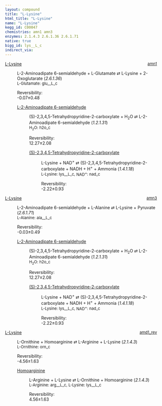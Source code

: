 ```yaml
---
layout: compound
title: "L-Lysine"
html_title: "L-Lysine"
name: "L-Lysine"
kegg_id: C00047
chemistries: amn1 amn3
enzymes: 2.1.4.3 2.6.1.36 2.6.1.71
native: true
bigg_id: lys__L_c
indirect_via:
---
```

<dl><dt class='rs-product'><a href='{{ site.url }}{{ site.baseurl }}/compounds/C00047' class='link-dark' data-bs-toggle='tooltip' data-bs-html='true' data-bs-title='KEGG: C00047'>L-Lysine</a><span style='float: right; max-width: 40%'><a href='{{ site.url }}{{ site.baseurl }}/chemistries/amn1' class='link-dark opacity-50' style='font-size: small; word-wrap: anywhere;'>amn1</a></span></dt><dd><p>L-2-Aminoadipate 6-semialdehyde + L-Glutamate &#8644; L-Lysine + 2-Oxoglutarate (<i>2.6.1.36</i>)<br /><span style='font-size: small;'><span data-bs-toggle='tooltip' data-bs-html='true' data-bs-title='KEGG: C00025'>L-Glutamate</span>: glu__L_c</span><br /><div class="reversibility_info">Reversibility: <div class="progress" style="flex-direction: row-reverse;"><div class="progress-bar bg-success" role="progressbar" style="width: 0.66%" aria-valuenow="-0.0658806368382785" aria-valuemin="0" aria-valuemax="10"></div><div class="progress-bar bg-warning" role="progressbar" style="width: 4.83%" aria-valuenow="-0.0658806368382785" aria-valuemin="0" aria-valuemax="10"></div></div><span>-0.07&plusmn;0.48</span><div class="progress"><div class="progress-bar bg-danger" role="progressbar" style="width: 0%" aria-valuenow="-0.0658806368382785" aria-valuemin="0" aria-valuemax="10"></div></div></div></p><dl><dt><a href='{{ site.url }}{{ site.baseurl }}/compounds/C04076' class='link-dark' data-bs-toggle='tooltip' data-bs-html='true' data-bs-title='KEGG: C04076'>L-2-Aminoadipate 6-semialdehyde</a><span style='float: right; max-width: 40%'><a href='{{ site.url }}{{ site.baseurl }}/chemistries/None' class='link-dark opacity-50' style='font-size: small; word-wrap: anywhere;'></a></span></dt><dd><p>(S)-2,3,4,5-Tetrahydropyridine-2-carboxylate + H<sub>2</sub>O &#8644; L-2-Aminoadipate 6-semialdehyde (<i>1.2.1.31</i>)<br /><span style='font-size: small;'><span data-bs-toggle='tooltip' data-bs-html='true' data-bs-title='KEGG: C00001'>H<sub>2</sub>O</span>: h2o_c</span><br /><div class="reversibility_info">Reversibility: <div class="progress"><div class="progress-bar bg-success" role="progressbar" style="width: 0%" aria-valuenow="0" aria-valuemin="0" aria-valuemax="100"></div></div><span>12.27&plusmn;2.08</span><div class="progress"><div class="progress-bar bg-danger" role="progressbar" style="width: 122.72%" aria-valuenow="12.272375023541318" aria-valuemin="0" aria-valuemax="10"></div></div></div></p><dl><dt><a href='{{ site.url }}{{ site.baseurl }}/compounds/C00450' class='link-dark' data-bs-toggle='tooltip' data-bs-html='true' data-bs-title='KEGG: C00450'>(S)-2,3,4,5-Tetrahydropyridine-2-carboxylate</a><span style='float: right; max-width: 40%'><a href='{{ site.url }}{{ site.baseurl }}/chemistries/None' class='link-dark opacity-50' style='font-size: small; word-wrap: anywhere;'></a></span></dt><dd><p>L-Lysine + NAD<sup>+</sup> &#8644; (S)-2,3,4,5-Tetrahydropyridine-2-carboxylate + NADH + H<sup>+</sup> + Ammonia (<i>1.4.1.18</i>)<br /><span style='font-size: small;'><span data-bs-toggle='tooltip' data-bs-html='true' data-bs-title='KEGG: C00047'>L-Lysine</span>: lys__L_c, <span data-bs-toggle='tooltip' data-bs-html='true' data-bs-title='KEGG: C00003'>NAD<sup>+</sup></span>: nad_c</span><br /><div class="reversibility_info">Reversibility: <div class="progress" style="flex-direction: row-reverse;"><div class="progress-bar bg-success" role="progressbar" style="width: 22.25%" aria-valuenow="-2.2245586078704638" aria-valuemin="0" aria-valuemax="10"></div><div class="progress-bar bg-warning" role="progressbar" style="width: 9.33%" aria-valuenow="-2.2245586078704638" aria-valuemin="0" aria-valuemax="10"></div></div><span>-2.22&plusmn;0.93</span><div class="progress"><div class="progress-bar bg-danger" role="progressbar" style="width: 0%" aria-valuenow="-2.2245586078704638" aria-valuemin="0" aria-valuemax="10"></div></div></div></p><dl></dl></dd></dl></dd></dl></dd></dl><dl><dt class='rs-product'><a href='{{ site.url }}{{ site.baseurl }}/compounds/C00047' class='link-dark' data-bs-toggle='tooltip' data-bs-html='true' data-bs-title='KEGG: C00047'>L-Lysine</a><span style='float: right; max-width: 40%'><a href='{{ site.url }}{{ site.baseurl }}/chemistries/amn3' class='link-dark opacity-50' style='font-size: small; word-wrap: anywhere;'>amn3</a></span></dt><dd><p>L-2-Aminoadipate 6-semialdehyde + L-Alanine &#8644; L-Lysine + Pyruvate (<i>2.6.1.71</i>)<br /><span style='font-size: small;'><span data-bs-toggle='tooltip' data-bs-html='true' data-bs-title='KEGG: C00041'>L-Alanine</span>: ala__L_c</span><br /><div class="reversibility_info">Reversibility: <div class="progress" style="flex-direction: row-reverse;"><div class="progress-bar bg-success" role="progressbar" style="width: 0.34%" aria-valuenow="-0.03413979028042855" aria-valuemin="0" aria-valuemax="10"></div><div class="progress-bar bg-warning" role="progressbar" style="width: 4.90%" aria-valuenow="-0.03413979028042855" aria-valuemin="0" aria-valuemax="10"></div></div><span>-0.03&plusmn;0.49</span><div class="progress"><div class="progress-bar bg-danger" role="progressbar" style="width: 0%" aria-valuenow="-0.03413979028042855" aria-valuemin="0" aria-valuemax="10"></div></div></div></p><dl><dt><a href='{{ site.url }}{{ site.baseurl }}/compounds/C04076' class='link-dark' data-bs-toggle='tooltip' data-bs-html='true' data-bs-title='KEGG: C04076'>L-2-Aminoadipate 6-semialdehyde</a><span style='float: right; max-width: 40%'><a href='{{ site.url }}{{ site.baseurl }}/chemistries/None' class='link-dark opacity-50' style='font-size: small; word-wrap: anywhere;'></a></span></dt><dd><p>(S)-2,3,4,5-Tetrahydropyridine-2-carboxylate + H<sub>2</sub>O &#8644; L-2-Aminoadipate 6-semialdehyde (<i>1.2.1.31</i>)<br /><span style='font-size: small;'><span data-bs-toggle='tooltip' data-bs-html='true' data-bs-title='KEGG: C00001'>H<sub>2</sub>O</span>: h2o_c</span><br /><div class="reversibility_info">Reversibility: <div class="progress"><div class="progress-bar bg-success" role="progressbar" style="width: 0%" aria-valuenow="0" aria-valuemin="0" aria-valuemax="100"></div></div><span>12.27&plusmn;2.08</span><div class="progress"><div class="progress-bar bg-danger" role="progressbar" style="width: 122.72%" aria-valuenow="12.272375023541318" aria-valuemin="0" aria-valuemax="10"></div></div></div></p><dl><dt><a href='{{ site.url }}{{ site.baseurl }}/compounds/C00450' class='link-dark' data-bs-toggle='tooltip' data-bs-html='true' data-bs-title='KEGG: C00450'>(S)-2,3,4,5-Tetrahydropyridine-2-carboxylate</a><span style='float: right; max-width: 40%'><a href='{{ site.url }}{{ site.baseurl }}/chemistries/None' class='link-dark opacity-50' style='font-size: small; word-wrap: anywhere;'></a></span></dt><dd><p>L-Lysine + NAD<sup>+</sup> &#8644; (S)-2,3,4,5-Tetrahydropyridine-2-carboxylate + NADH + H<sup>+</sup> + Ammonia (<i>1.4.1.18</i>)<br /><span style='font-size: small;'><span data-bs-toggle='tooltip' data-bs-html='true' data-bs-title='KEGG: C00047'>L-Lysine</span>: lys__L_c, <span data-bs-toggle='tooltip' data-bs-html='true' data-bs-title='KEGG: C00003'>NAD<sup>+</sup></span>: nad_c</span><br /><div class="reversibility_info">Reversibility: <div class="progress" style="flex-direction: row-reverse;"><div class="progress-bar bg-success" role="progressbar" style="width: 22.25%" aria-valuenow="-2.2245586078704638" aria-valuemin="0" aria-valuemax="10"></div><div class="progress-bar bg-warning" role="progressbar" style="width: 9.33%" aria-valuenow="-2.2245586078704638" aria-valuemin="0" aria-valuemax="10"></div></div><span>-2.22&plusmn;0.93</span><div class="progress"><div class="progress-bar bg-danger" role="progressbar" style="width: 0%" aria-valuenow="-2.2245586078704638" aria-valuemin="0" aria-valuemax="10"></div></div></div></p><dl></dl></dd></dl></dd></dl></dd></dl><dl><dt class='rs-product'><a href='{{ site.url }}{{ site.baseurl }}/compounds/C00047' class='link-dark' data-bs-toggle='tooltip' data-bs-html='true' data-bs-title='KEGG: C00047'>L-Lysine</a><span style='float: right; max-width: 40%'><a href='{{ site.url }}{{ site.baseurl }}/chemistries/amd1_rev' class='link-dark opacity-50' style='font-size: small; word-wrap: anywhere;'>amd1_rev</a></span></dt><dd><p>L-Ornithine + Homoarginine &#8644; L-Arginine + L-Lysine (<i>2.1.4.3</i>)<br /><span style='font-size: small;'><span data-bs-toggle='tooltip' data-bs-html='true' data-bs-title='KEGG: C00077'>L-Ornithine</span>: orn_c</span><br /><div class="reversibility_info">Reversibility: <div class="progress" style="flex-direction: row-reverse;"><div class="progress-bar bg-success" role="progressbar" style="width: 45.59%" aria-valuenow="-4.558702046731238" aria-valuemin="0" aria-valuemax="10"></div><div class="progress-bar bg-warning" role="progressbar" style="width: 16.30%" aria-valuenow="-4.558702046731238" aria-valuemin="0" aria-valuemax="10"></div></div><span>-4.56&plusmn;1.63</span><div class="progress"><div class="progress-bar bg-danger" role="progressbar" style="width: 0%" aria-valuenow="-4.558702046731238" aria-valuemin="0" aria-valuemax="10"></div></div></div></p><dl><dt><a href='{{ site.url }}{{ site.baseurl }}/compounds/C01924' class='link-dark' data-bs-toggle='tooltip' data-bs-html='true' data-bs-title='KEGG: C01924'>Homoarginine</a><span style='float: right; max-width: 40%'><a href='{{ site.url }}{{ site.baseurl }}/chemistries/None' class='link-dark opacity-50' style='font-size: small; word-wrap: anywhere;'></a></span></dt><dd><p>L-Arginine + L-Lysine &#8644; L-Ornithine + Homoarginine (<i>2.1.4.3</i>)<br /><span style='font-size: small;'><span data-bs-toggle='tooltip' data-bs-html='true' data-bs-title='KEGG: C00062'>L-Arginine</span>: arg__L_c, <span data-bs-toggle='tooltip' data-bs-html='true' data-bs-title='KEGG: C00047'>L-Lysine</span>: lys__L_c</span><br /><div class="reversibility_info">Reversibility: <div class="progress"><div class="progress-bar bg-success" role="progressbar" style="width: 0%" aria-valuenow="0" aria-valuemin="0" aria-valuemax="100"></div></div><span>4.56&plusmn;1.63</span><div class="progress"><div class="progress-bar bg-danger" role="progressbar" style="width: 45.59%" aria-valuenow="4.558702046731216" aria-valuemin="0" aria-valuemax="10"></div><div class="progress-bar bg-warning" role="progressbar" style="width: 16.30%" aria-valuenow="4.558702046731216" aria-valuemin="0" aria-valuemax="10"></div></div></div></p><dl></dl></dd></dl></dd></dl>